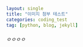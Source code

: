 ```yaml
layout: single
title: "이미지 첨부 테스트"
categories: coding_test
tag: [python, blog, jekyll]
```

###### ㅇㅇㅇㅇ
